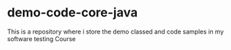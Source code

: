 # demo-code-core-java
This is a repository where i store the demo classed and code samples in my software testing Course
